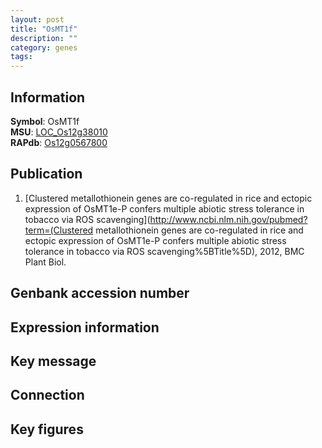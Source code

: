 ```yaml
---
layout: post
title: "OsMT1f"
description: ""
category: genes
tags: 
---
```


## Information
__Symbol__: OsMT1f  
__MSU__: [LOC_Os12g38010](http://rice.plantbiology.msu.edu/cgi-bin/ORF_infopage.cgi?orf=LOC_Os12g38010)  
__RAPdb__: [Os12g0567800](http://rapdb.dna.affrc.go.jp/viewer/gbrowse_details/irgsp1?name=Os12g0567800)  

## Publication
1. [Clustered metallothionein genes are co-regulated in rice and ectopic expression of OsMT1e-P confers multiple abiotic stress tolerance in tobacco via ROS scavenging](http://www.ncbi.nlm.nih.gov/pubmed?term=(Clustered metallothionein genes are co-regulated in rice and ectopic expression of OsMT1e-P confers multiple abiotic stress tolerance in tobacco via ROS scavenging%5BTitle%5D), 2012, BMC Plant Biol.

## Genbank accession number

## Expression information

## Key message

## Connection

## Key figures


